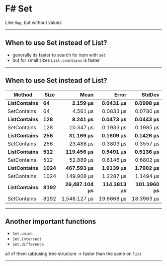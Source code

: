 <!-- header: '**F# Data Structures**' -->

# F# Set

Like `Map`, but without values

---

## When to use Set instead of List?

- generally its faster to search for item with `Set`
- but for small sizes `List.constains` is faster

---

## When to use Set instead of List?

<span style="font-size: 0.5em;">

|       Method | Size |          Mean |       Error |      StdDev |
|------------- |----- |--------------:|------------:|------------:|
| **ListContains** |   **64** |      **2.159 μs** |   **0.0431 μs** |   **0.0998 μs** |
|  SetContains |   64 |      4.561 μs |   0.0833 μs |   0.0780 μs |
| **ListContains** |  **128** |      **8.241 μs** |   **0.0473 μs** |   **0.0443 μs** |
|  SetContains |  128 |     10.347 μs |   0.1933 μs |   0.1985 μs |
| **ListContains** |  **256** |     **31.169 μs** |   **0.1609 μs** |   **0.1426 μs** |
|  SetContains |  256 |     23.488 μs |   0.3803 μs |   0.3557 μs |
| **ListContains** |  **512** |    **119.456 μs** |   **0.5491 μs** |   **0.5136 μs** |
|  SetContains |  512 |     52.889 μs |   0.8146 μs |   0.6802 μs |
| **ListContains** | **1024** |    **467.593 μs** |   **1.9139 μs** |   **1.7902 μs** |
|  SetContains | 1024 |    149.908 μs |   1.2287 μs |   1.1494 μs |
| **ListContains** | **8192** | **29,487.104 μs** | **114.3813 μs** | **101.3960 μs** |
|  SetContains | 8192 |  1,548.127 μs |  19.6668 μs |  18.3963 μs |

</span>

---

## Another important functions
- `Set.union`
- `Set.intersect`
- `Set.difference`

all of them (ab)using tree structure -> faster than the same on `list`

---
